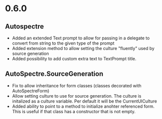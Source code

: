 # 0.6.0

## Autospectre

* Added an extended Text prompt to allow for passing in a delegate to convert from string to the given type of the prompt
* Added extension method to allow setting the culture "fluently" used by source generation
* Added possibility to add custom extra text to TextPrompt title.

## AutoSpectre.SourceGeneration

* Fix to allow inheritance for form classes (classes decorated with AutoSpectreForm)
* Allow setting culture to use for source generation. The culture is initalized as a culture variable. Per default it will be the CurrentUICulture
* Added ability to point to a method to initialize anohter referenced form. This is useful if that class has a constructor that is not empty.
